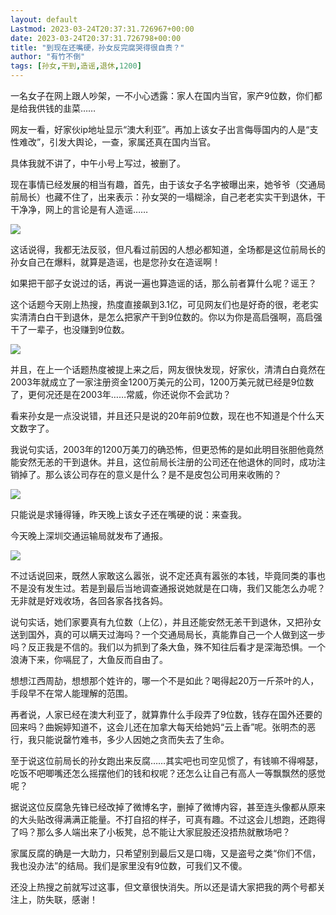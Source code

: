 ```yaml
---
layout: default
Lastmod: 2023-03-24T20:37:31.726967+00:00
date: 2023-03-24T20:37:31.726798+00:00
title: "到现在还嘴硬，孙女反完腐哭得很自责？"
author: "有竹不倒"
tags: [孙女,干到,造谣,退休,1200]
---
```


一名女子在网上跟人吵架，一不小心透露：家人在国内当官，家产9位数，你们都是给我供钱的韭菜……  

网友一看，好家伙ip地址显示“澳大利亚”。再加上该女子出言侮辱国内的人是“支性难改”，引发大舆论，一查，家属还真在国内当官。

具体我就不讲了，中午小号上写过，被删了。

现在事情已经发展的相当有趣，首先，由于该女子名字被曝出来，她爷爷（交通局前局长）也藏不住了，出来表示：孙女哭的一塌糊涂，自己老老实实干到退休，干干净净，网上的言论是有人造谣……

![](https://images.weserv.nl/?url=https%3A//mmbiz.qpic.cn/mmbiz_png/txC73sicDDx6WGAOXjVibk8khIyqFY9J5iaBSFxexQTav8YT7aZXpD47XRvVPqFdVsCCfZfXTpY4mMHZbnGZ9LVNw/640%3Fwx_fmt%3Dpng)  

这话说得，我都无法反驳，但凡看过前因的人想必都知道，全场都是这位前局长的孙女自己在爆料，就算是造谣，也是您孙女在造谣啊！

如果把干部子女说过的话，再说一遍也算造谣的话，那么前者算什么呢？谣王？

这个话题今天刚上热搜，热度直接飙到3.1亿，可见网友们也是好奇的很，老老实实清清白白干到退休，是怎么把家产干到9位数的。你以为你是高启强啊，高启强干了一辈子，也没赚到9位数。

![](https://images.weserv.nl/?url=https%3A//mmbiz.qpic.cn/mmbiz_png/txC73sicDDx6WGAOXjVibk8khIyqFY9J5iazpTspK9Gg3xs7eXYA6LNiaZDNZ4ppHPwGkicXmbFZ71KUiaoXWjibX2nibg/640%3Fwx_fmt%3Dpng)

并且，在上一个话题热度被提上来之后，网友很快发现，好家伙，清清白白竟然在2003年就成立了一家注册资金1200万美元的公司，1200万美元就已经是9位数了，更何况还是在2003年……常威，你还说你不会武功？

看来孙女是一点没说错，并且还只是说的20年前9位数，现在也不知道是个什么天文数字了。

我说句实话，2003年的1200万美刀的确恐怖，但更恐怖的是如此明目张胆他竟然能安然无恙的干到退休。并且，这位前局长注册的公司还在他退休的同时，成功注销掉了。那么该公司存在的意义是什么？是不是皮包公司用来收贿的？  

![](https://images.weserv.nl/?url=https%3A//mmbiz.qpic.cn/mmbiz_png/txC73sicDDx6WGAOXjVibk8khIyqFY9J5iaiapr9bZToGvDcCPHFcpHpeJSCAbsRcDibfE5iag4ZXbEvJ4qLxsnZ0ibZg/640%3Fwx_fmt%3Dpng)

只能说是求锤得锤，昨天晚上该女子还在嘴硬的说：来查我。  

今天晚上深圳交通运输局就发布了通报。

![](https://images.weserv.nl/?url=https%3A//mmbiz.qpic.cn/mmbiz_png/txC73sicDDx6WGAOXjVibk8khIyqFY9J5iaibLuDsmdEMX4hNVRYU1SEuRUQ9MDWw41W6NziaW4JlhU2ONLoKNlvYZg/640%3Fwx_fmt%3Dpng)

不过话说回来，既然人家敢这么嚣张，说不定还真有嚣张的本钱，毕竟同类的事也不是没有发生过。若是到最后当地调查通报说她就是在口嗨，我们又能怎么办呢？无非就是好戏收场，各回各家各找各妈。  

说句实话，她们家要真有九位数（上亿），并且还能安然无恙干到退休，又把孙女送到国外，真的可以瞒天过海吗？一个交通局局长，真能靠自己一个人做到这一步吗？反正我是不信的。我们以为抓到了条大鱼，殊不知往后看才是深海恐惧。一个浪涛下来，你嗝屁了，大鱼反而自由了。  

想想江西周劼，想想那个姓许的，哪一个不是如此？喝得起20万一斤茶叶的人，手段早不在常人能理解的范围。

再者说，人家已经在澳大利亚了，就算靠什么手段弄了9位数，钱存在国外还要的回来吗？曲婉婷知道不，这会儿还在加拿大每天给她妈“云上香”呢。张明杰的恶行，我只能说罄竹难书，多少人因她之贪而失去了生命。  

至于说这位前局长的孙女跑出来反腐……其实吧也司空见惯了，有钱嘛不得嘚瑟，吃饭不吧唧嘴还怎么摇摆他们的钱和权呢？还怎么让自己有高人一等飘飘然的感觉呢？  

据说这位反腐急先锋已经改掉了微博名字，删掉了微博内容，甚至连头像都从原来的大头贴改得满满正能量。不打自招的样子，可真有趣。不过这会儿想跑，还跑得了吗？那么多人端出来了小板凳，总不能让大家屁股还没捂热就散场吧？

家属反腐的确是一大助力，只希望别到最后又是口嗨，又是盗号之类“你们不信，我也没办法”的结局。我们是家里没有9位数，可我们又不傻。

  

还没上热搜之前就写过这事，但文章很快消失。所以还是请大家把我的两个号都关注上，防失联，感谢！

